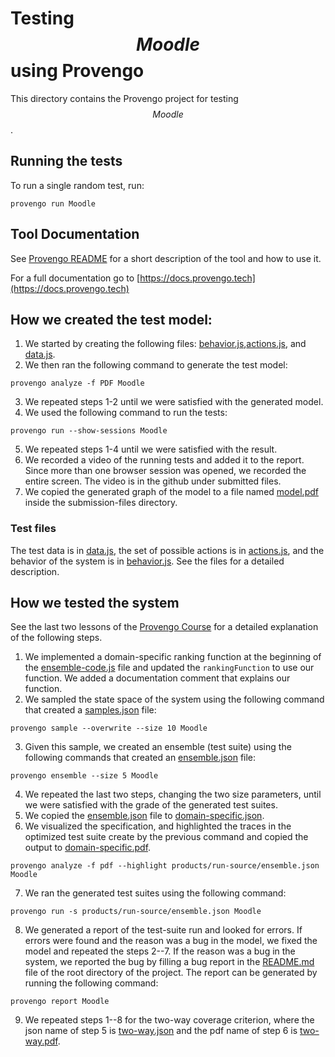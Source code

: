 # Testing $$Moodle$$ using Provengo

This directory contains the Provengo project for testing $$Moodle$$.

## Running the tests

To run a single random test, run:

```shell
provengo run Moodle
```

## Tool Documentation

See [Provengo README](Moodle/README.md) for a short description of the tool and how to use it.

For a full documentation go to [https://docs.provengo.tech](https://docs.provengo.tech)

## How we created the test model:

1. We started by creating the following files: [behavior.js](Moodle/spec/js/behavior.js),[actions.js](Moodle/spec/js/actions.js), and [data.js](Moodle/data/data.js).
2. We then ran the following command to generate the test model:

```shell
provengo analyze -f PDF Moodle
```

3. We repeated steps 1-2 until we were satisfied with the generated model.
4. We used the following command to run the tests:

```shell
provengo run --show-sessions Moodle
```

5. We repeated steps 1-4 until we were satisfied with the result.
6. We recorded a video of the running tests and added it to the report. Since more than one browser session was opened, we recorded the entire screen. The video is in the github under submitted files.
7. We copied the generated graph of the model to a file named [model.pdf](submission-files/model.pdf) inside the submission-files directory.

### Test files

The test data is in [data.js](Moodle/data/data.js), the set of possible actions is in [actions.js](Moodle/spec/js/actions.js), and the behavior of the system is in [behavior.js](Moodle/spec/js/behavior.js).
See the files for a detailed description.

## How we tested the system

See the last two lessons of the [Provengo Course](https://provengo.github.io/Course/Online%20Course/0.9.5/index.html) for a detailed explanation of the following steps.

1. We implemented a domain-specific ranking function at the beginning of the [ensemble-code.js](Moodle/meta-spec/ensemble-code.js) file and updated the `rankingFunction` to use our function. We added a documentation comment that explains our function.
2. We sampled the state space of the system using the following command that created a [samples.json](Moodle/products/run-source/samples.json) file:

```shell
provengo sample --overwrite --size 10 Moodle
```

3. Given this sample, we created an ensemble (test suite) using the following commands that created an [ensemble.json](Moodle/products/run-source/ensemble.json) file:

```shell
provengo ensemble --size 5 Moodle
```

4. We repeated the last two steps, changing the two size parameters, until we were satisfied with the grade of the generated test suites.
5. We copied the [ensemble.json](Moodle/products/run-source/ensemble.json) file to [domain-specific.json](submission-files/domain-specific.json).
6. We visualized the specification, and highlighted the traces in the optimized test suite create by the previous command and copied the output to [domain-specific.pdf](submission-files/domain-specific.pdf).

```shell
provengo analyze -f pdf --highlight products/run-source/ensemble.json Moodle
```

7. We ran the generated test suites using the following command:

```shell
provengo run -s products/run-source/ensemble.json Moodle
```

8. We generated a report of the test-suite run and looked for errors. If errors were found and the reason was a bug in the model, we fixed the model and repeated the steps 2--7. If the reason was a bug in the system, we reported the bug by filling a bug report in the [README.md](../README.md) file of the root directory of the project. The report can be generated by running the following command:

```shell
provengo report Moodle
```

9. We repeated steps 1--8 for the two-way coverage criterion, where the json name of step 5 is [two-way.json](submission-files/two-way.json) and the pdf name of step 6 is [two-way.pdf](submission-files/two-way.pdf).
